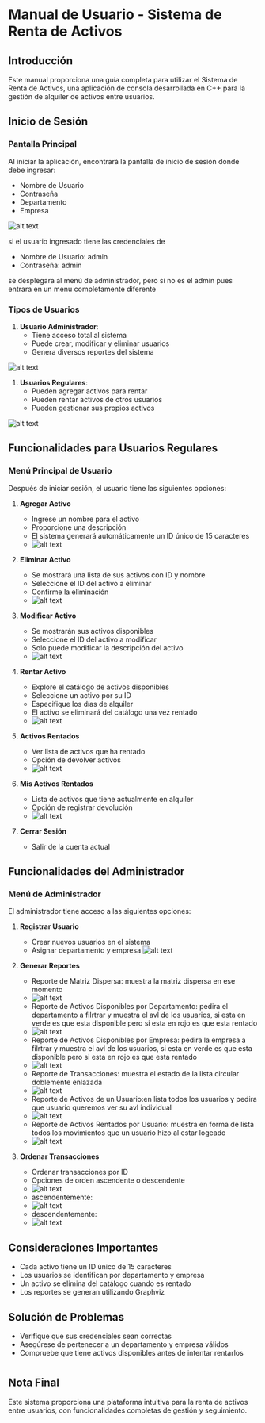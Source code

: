 # Manual de Usuario - Sistema de Renta de Activos

## Introducción

Este manual proporciona una guía completa para utilizar el Sistema de Renta de Activos, una aplicación de consola desarrollada en C++ para la gestión de alquiler de activos entre usuarios.

## Inicio de Sesión

### Pantalla Principal
Al iniciar la aplicación, encontrará la pantalla de inicio de sesión donde debe ingresar:
- Nombre de Usuario
- Contraseña
- Departamento
- Empresa

![alt text](image.png)

si el usuario ingresado tiene las credenciales de 
- Nombre de Usuario: admin
- Contraseña: admin

se desplegara al menú de administrador, pero si no es el admin pues entrara en un menu completamente diferente 

### Tipos de Usuarios


1. **Usuario Administrador**: 
   - Tiene acceso total al sistema
   - Puede crear, modificar y eliminar usuarios
   - Genera diversos reportes del sistema

![alt text](image-1.png)

1. **Usuarios Regulares**:
   - Pueden agregar activos para rentar
   - Pueden rentar activos de otros usuarios
   - Pueden gestionar sus propios activos

![alt text](image-4.png)
## Funcionalidades para Usuarios Regulares

### Menú Principal de Usuario
Después de iniciar sesión, el usuario tiene las siguientes opciones:

1. **Agregar Activo**
   - Ingrese un nombre para el activo
   - Proporcione una descripción
   - El sistema generará automáticamente un ID único de 15 caracteres
   - ![alt text](image-5.png)

2. **Eliminar Activo**
   - Se mostrará una lista de sus activos con ID y nombre
   - Seleccione el ID del activo a eliminar
   - Confirme la eliminación
   - ![alt text](image-6.png)

3. **Modificar Activo**
   - Se mostrarán sus activos disponibles
   - Seleccione el ID del activo a modificar
   - Solo puede modificar la descripción del activo
   - ![alt text](image-7.png)

4. **Rentar Activo**
   - Explore el catálogo de activos disponibles
   - Seleccione un activo por su ID
   - Especifique los días de alquiler
   - El activo se eliminará del catálogo una vez rentado
   - ![alt text](image-8.png)

5. **Activos Rentados**
   - Ver lista de activos que ha rentado
   - Opción de devolver activos
   - ![alt text](image-9.png)

6. **Mis Activos Rentados**
   - Lista de activos que tiene actualmente en alquiler
   - Opción de registrar devolución
   - ![alt text](image-10.png)

7. **Cerrar Sesión**
   - Salir de la cuenta actual

## Funcionalidades del Administrador

### Menú de Administrador
El administrador tiene acceso a las siguientes opciones:

1. **Registrar Usuario**
   - Crear nuevos usuarios en el sistema
   - Asignar departamento y empresa
![alt text](image-2.png)

2. **Generar Reportes**
   - Reporte de Matriz Dispersa: muestra la matriz dispersa en ese momento
   - ![alt text](image-3.png)
   - Reporte de Activos Disponibles por Departamento: pedira el departamento a filrtrar y muestra el avl de los usuarios, si esta en verde es que esta disponible pero si esta en rojo es que esta rentado
   - ![alt text](image-11.png)
   - Reporte de Activos Disponibles por Empresa:  pedira la empresa  a filrtrar y muestra el avl de los usuarios, si esta en verde es que esta disponible pero si esta en rojo es que esta rentado
   - ![alt text](image-12.png)
   - Reporte de Transacciones: muestra el estado de la lista circular doblemente enlazada 
   - ![alt text](image-13.png)
   - Reporte de Activos de un Usuario:en lista todos los usuarios y pedira que usuario queremos ver su avl individual
   - ![alt text](image-14.png)
   - Reporte de Activos Rentados por Usuario: muestra en forma de lista todos los movimientos que un usuario hizo al estar logeado 
   - ![alt text](image-15.png)

3. **Ordenar Transacciones**
   - Ordenar transacciones por ID
   - Opciones de orden ascendente o descendente
   - ![alt text](image-16.png)
   - ascendentemente: 
   - ![alt text](image-19.png)
   - descendentemente:
   - ![alt text](image-20.png)
## Consideraciones Importantes

- Cada activo tiene un ID único de 15 caracteres
- Los usuarios se identifican por departamento y empresa
- Un activo se elimina del catálogo cuando es rentado
- Los reportes se generan utilizando Graphviz

## Solución de Problemas

- Verifique que sus credenciales sean correctas
- Asegúrese de pertenecer a un departamento y empresa válidos
- Compruebe que tiene activos disponibles antes de intentar rentarlos

#
## Nota Final

Este sistema proporciona una plataforma intuitiva para la renta de activos entre usuarios, con funcionalidades completas de gestión y seguimiento.

